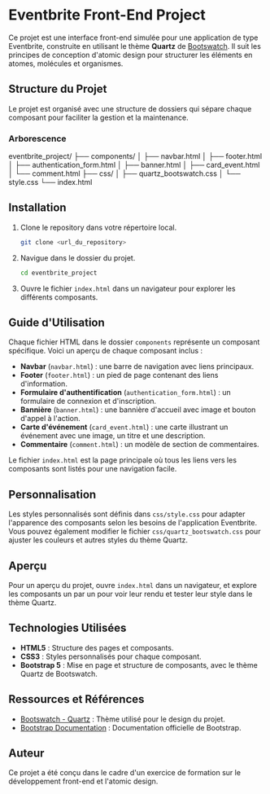 # Eventbrite Front-End Project

Ce projet est une interface front-end simulée pour une application de type Eventbrite, construite en utilisant le thème **Quartz** de [Bootswatch](https://bootswatch.com/quartz/). Il suit les principes de conception d'atomic design pour structurer les éléments en atomes, molécules et organismes. 

## Structure du Projet

Le projet est organisé avec une structure de dossiers qui sépare chaque composant pour faciliter la gestion et la maintenance.

### Arborescence

eventbrite_project/ ├── components/ │ ├── navbar.html │ ├── footer.html │ ├── authentication_form.html │ ├── banner.html │ ├── card_event.html │ └── comment.html ├── css/ │ ├── quartz_bootswatch.css │ └── style.css └── index.html

## Installation

1. Clone le repository dans votre répertoire local.

    ```bash
    git clone <url_du_repository>
    ```

2. Navigue dans le dossier du projet.

    ```bash
    cd eventbrite_project
    ```

3. Ouvre le fichier `index.html` dans un navigateur pour explorer les différents composants.

## Guide d'Utilisation

Chaque fichier HTML dans le dossier `components` représente un composant spécifique. Voici un aperçu de chaque composant inclus :

- **Navbar** (`navbar.html`) : une barre de navigation avec liens principaux.
- **Footer** (`footer.html`) : un pied de page contenant des liens d'information.
- **Formulaire d'authentification** (`authentication_form.html`) : un formulaire de connexion et d'inscription.
- **Bannière** (`banner.html`) : une bannière d'accueil avec image et bouton d'appel à l'action.
- **Carte d'événement** (`card_event.html`) : une carte illustrant un événement avec une image, un titre et une description.
- **Commentaire** (`comment.html`) : un modèle de section de commentaires.

Le fichier `index.html` est la page principale où tous les liens vers les composants sont listés pour une navigation facile.

## Personnalisation

Les styles personnalisés sont définis dans `css/style.css` pour adapter l'apparence des composants selon les besoins de l'application Eventbrite. Vous pouvez également modifier le fichier `css/quartz_bootswatch.css` pour ajuster les couleurs et autres styles du thème Quartz.

## Aperçu

Pour un aperçu du projet, ouvre `index.html` dans un navigateur, et explore les composants un par un pour voir leur rendu et tester leur style dans le thème Quartz.

## Technologies Utilisées

- **HTML5** : Structure des pages et composants.
- **CSS3** : Styles personnalisés pour chaque composant.
- **Bootstrap 5** : Mise en page et structure de composants, avec le thème Quartz de Bootswatch.

## Ressources et Références

- [Bootswatch - Quartz](https://bootswatch.com/quartz/) : Thème utilisé pour le design du projet.
- [Bootstrap Documentation](https://getbootstrap.com/docs/5.0/getting-started/introduction/) : Documentation officielle de Bootstrap.

## Auteur

Ce projet a été conçu dans le cadre d'un exercice de formation sur le développement front-end et l'atomic design.

